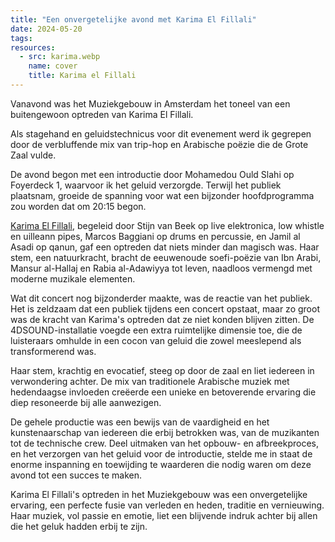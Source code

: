 ```yaml
---
title: "Een onvergetelijke avond met Karima El Fillali"
date: 2024-05-20
tags:
resources:
  - src: karima.webp
    name: cover
    title: Karima el Fillali
---
```

Vanavond was het Muziekgebouw in Amsterdam het toneel van een buitengewoon optreden van Karima El Fillali.
<!--more-->
Als stagehand en geluidstechnicus voor dit evenement werd ik gegrepen door de verbluffende mix van trip-hop en Arabische poëzie die de Grote Zaal vulde.

De avond begon met een introductie door Mohamedou Ould Slahi op Foyerdeck 1, waarvoor ik het geluid verzorgde. Terwijl het publiek plaatsnam, groeide de spanning voor wat een bijzonder hoofdprogramma zou worden dat om 20:15 begon.

[Karima El Fillali](https://nl.wikipedia.org/wiki/Karima_El_Fillali), begeleid door Stijn van Beek op live elektronica, low whistle en uilleann pipes, Marcos Baggiani op drums en percussie, en Jamil al Asadi op qanun, gaf een optreden dat niets minder dan magisch was. Haar stem, een natuurkracht, bracht de eeuwenoude soefi-poëzie van Ibn Arabi, Mansur al-Hallaj en Rabia al-Adawiyya tot leven, naadloos vermengd met moderne muzikale elementen.

Wat dit concert nog bijzonderder maakte, was de reactie van het publiek. Het is zeldzaam dat een publiek tijdens een concert opstaat, maar zo groot was de kracht van Karima's optreden dat ze niet konden blijven zitten. De 4DSOUND-installatie voegde een extra ruimtelijke dimensie toe, die de luisteraars omhulde in een cocon van geluid die zowel meeslepend als transformerend was.

Haar stem, krachtig en evocatief, steeg op door de zaal en liet iedereen in verwondering achter. De mix van traditionele Arabische muziek met hedendaagse invloeden creëerde een unieke en betoverende ervaring die diep resoneerde bij alle aanwezigen.

De gehele productie was een bewijs van de vaardigheid en het kunstenaarschap van iedereen die erbij betrokken was, van de muzikanten tot de technische crew. Deel uitmaken van het opbouw- en afbreekproces, en het verzorgen van het geluid voor de introductie, stelde me in staat de enorme inspanning en toewijding te waarderen die nodig waren om deze avond tot een succes te maken.

Karima El Fillali's optreden in het Muziekgebouw was een onvergetelijke ervaring, een perfecte fusie van verleden en heden, traditie en vernieuwing. Haar muziek, vol passie en emotie, liet een blijvende indruk achter bij allen die het geluk hadden erbij te zijn.